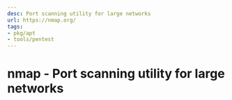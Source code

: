 ```yaml
---
desc: Port scanning utility for large networks
url: https://nmap.org/
tags:
- pkg/apt
- tools/pentest
---
```


# nmap - Port scanning utility for large networks
